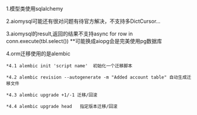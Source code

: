 1.模型类使用sqlalchemy

2.aiomysql可能还有很对问题有待官方解决，不支持多DictCursor...

3.aiomysql的result,返回的结果不支持async for row in conn.execute(tbl.select()) **可能换成aiopg会是完美使用pg数据库

4.orm迁移使用的是alembic     
    
    *4.1 alembic init 'script name'  初始化一个迁移脚本
    
    *4.2 alembic revision --autogenerate -m "Added account table" 自动生成迁移文件
    
    *4.3 alembic upgrade +1/-1 迁移/回滚 
    
    *4.4 alembic upgrade head   指定版本迁移/回滚
